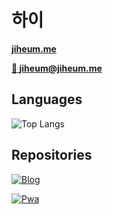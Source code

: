 # 하이

**[jiheum.me](https://jiheum.me)**

**[📧 jiheum@jiheum.me](mailto:jiheum@jiheum.me)**

<!-- ![Jiheum's GitHub stats](https://github-readme-stats.vercel.app/api?username=jxheum&show_icons=true&theme=ambient_gradient) -->

## Languages
![Top Langs](https://github-readme-stats.vercel.app/api/top-langs/?username=jxheum)

## Repositories
[![Blog](https://github-readme-stats.vercel.app/api/pin/?username=jxheum&repo=jxheum.github.io)](https://github.com/jxheum/jxheum.github.io) 

[![Pwa](https://github-readme-stats.vercel.app/api/pin/?username=jxheum&repo=pwa)](https://github.com/jxheum/pwa)
